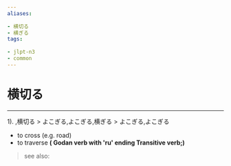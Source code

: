 ```yaml
---
aliases:
    
- 横切る
- 横ぎる
tags:
    
- jlpt-n3
- common
---
```


# 横切る
---
1).
,横切る > よこぎる,よこぎる,横ぎる > よこぎる,よこぎる

- to cross (e.g. road)
- to traverse
**( Godan verb with 'ru' ending Transitive verb;)**
> see also: 
            
